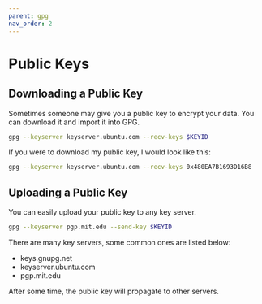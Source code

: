 ```yaml
---
parent: gpg
nav_order: 2
---
```

# Public Keys

## Downloading a Public Key
Sometimes someone may give you a public key to encrypt your data. You can download it and import it into GPG.

```bash
gpg --keyserver keyserver.ubuntu.com --recv-keys $KEYID
```

If you were to download my public key, I would look like this:
```bash
gpg --keyserver keyserver.ubuntu.com --recv-keys 0x480EA7B1693D16B8
```

## Uploading a Public Key

You can easily upload your public key to any key server.

```bash
gpg --keyserver pgp.mit.edu --send-key $KEYID
```
There are many key servers, some common ones are listed below:
- keys.gnupg.net
- keyserver.ubuntu.com
- pgp.mit.edu

After some time, the public key will propagate to other servers.
